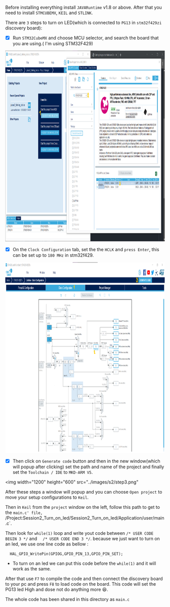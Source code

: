 Before installing everything install `JAVARuntime` v1.8 or above. After that you need to install `STMCUBEMX`, `KEIL` and `STLINK`.

There are `3` steps to turn on LED(which is connected to `PG13` in `stm32f429zi` discovery board):
 - [x]  Run `STM32CubeMX` and choose MCU selector, and search the board that you are using.( I'm using STM32F429)
 <p align="left">
  <img 
    width="1200"
    height="600"
    src="../images/s2/step1.png"
  >
</p>

 - [x] On the `Clock Configuration` tab, set the the `HCLK` and `press Enter`, this can be set up to `180 MHz` in stm32f429.
  <p align="left">
  <img 
    width="1200"
    height="600"
    src="../images/s2/step2.png"
  >
</p>

 - [x] Then click on `Generate code` button and then in the new window(which will popup after clicking) set the path and name of the project and finally
 set the `Toolchain / IDE` to `MKD-ARM V5`.
   <p align="left">
  <img 
    width="1200"
    height="600"
    src="../images/s2/step3.png"
  >
</p>
 
 After these steps a window will popup and you can choose `Open project` to move your setup configurations to  `Keil`.

Then in `Keil` from the `project` window on the left, follow this path to get to the `main.c' file, `/Project:Session2_Turn_on_led/Session2_Turn_on_led/Application/user/main.c`.

Then look for `while(1)` loop and write yout code between `/* USER CODE BEGIN 3 */` and `  /* USER CODE END 3 */`. because we just want to turn on an led, we use one line code as bellow :
```
  HAL_GPIO_WritePin(GPIOG,GPIO_PIN_13,GPIO_PIN_SET);
```

* To turn on an led we can put this code before the `while(1)` and it will work as the same.

After that use `F7` to compile the code and then connect the discovery board to your pc and press `F8` to load code on the board. This code will set the PG13 led High and dose not do anything more :laughing:.

The whole code has been shared in this directory as `main.c`


